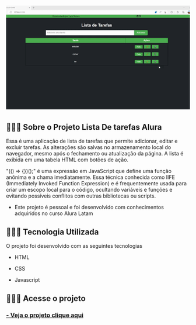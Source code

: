   <h1>
    <img src="img/gif.gif">
  </h1>

## 👩🏽‍💻 Sobre o Projeto Lista De tarefas Alura

Essa é uma aplicação de lista de tarefas que permite adicionar, editar e excluir tarefas. As alterações são salvas no armazenamento local do navegador, mesmo após o fechamento ou atualização da página. A lista é exibida em uma tabela HTML com botões de ação.

"(() => {})();" é uma expressão em JavaScript que define uma função anônima e a chama imediatamente. Essa técnica  conhecida como IIFE (Immediately Invoked Function Expression) e é frequentemente usada para criar um escopo local para o código, ocultando variáveis e funções e evitando possíveis conflitos com outras bibliotecas ou scripts.

- Este projeto é pessoal e foi desenvolvido com conhecimentos adquiridos no curso Alura Latam

## 👩🏽‍💻 Tecnologia Utilizada

O projeto foi desenvolvido com as seguintes tecnologias

- HTML

- CSS

- Javascript

## 👩🏽‍💻 Acesse o projeto

 <h3>
        <a href="https://lyrisnunes.github.io/lista-de-tarefa/"> - Veja o projeto clique aqui </a>
</h3>